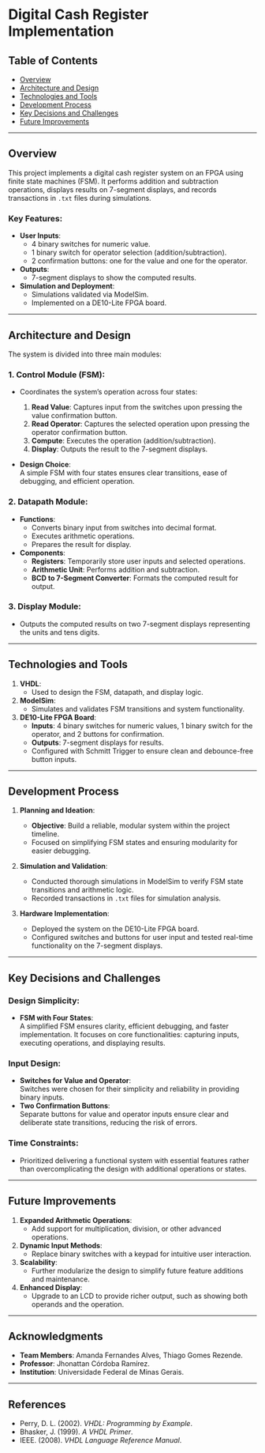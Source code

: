 # Digital Cash Register Implementation

## Table of Contents
- [Overview](#overview)
- [Architecture and Design](#architecture-and-design)
- [Technologies and Tools](#technologies-and-tools)
- [Development Process](#development-process)
- [Key Decisions and Challenges](#key-decisions-and-challenges)
- [Future Improvements](#future-improvements)

---

## Overview
This project implements a digital cash register system on an FPGA using finite state machines (FSM). It performs addition and subtraction operations, displays results on 7-segment displays, and records transactions in `.txt` files during simulations.  

### Key Features:
- **User Inputs**:  
  - 4 binary switches for numeric value.  
  - 1 binary switch for operator selection (addition/subtraction).  
  - 2 confirmation buttons: one for the value and one for the operator.  
- **Outputs**:  
  - 7-segment displays to show the computed results.  
- **Simulation and Deployment**:  
  - Simulations validated via ModelSim.  
  - Implemented on a DE10-Lite FPGA board.  

---

## Architecture and Design
The system is divided into three main modules:  

### 1. **Control Module (FSM)**:
- Coordinates the system’s operation across four states:
  1. **Read Value**: Captures input from the switches upon pressing the value confirmation button.
  2. **Read Operator**: Captures the selected operation upon pressing the operator confirmation button.
  3. **Compute**: Executes the operation (addition/subtraction).
  4. **Display**: Outputs the result to the 7-segment displays.  

- **Design Choice**:  
  A simple FSM with four states ensures clear transitions, ease of debugging, and efficient operation.

### 2. **Datapath Module**:
- **Functions**:
  - Converts binary input from switches into decimal format.
  - Executes arithmetic operations.
  - Prepares the result for display.  
- **Components**:
  - **Registers**: Temporarily store user inputs and selected operations.
  - **Arithmetic Unit**: Performs addition and subtraction.
  - **BCD to 7-Segment Converter**: Formats the computed result for output.

### 3. **Display Module**:
- Outputs the computed results on two 7-segment displays representing the units and tens digits.

---

## Technologies and Tools
1. **VHDL**:  
   - Used to design the FSM, datapath, and display logic.  
2. **ModelSim**:  
   - Simulates and validates FSM transitions and system functionality.  
3. **DE10-Lite FPGA Board**:  
   - **Inputs**: 4 binary switches for numeric values, 1 binary switch for the operator, and 2 buttons for confirmation.  
   - **Outputs**: 7-segment displays for results.  
   - Configured with Schmitt Trigger to ensure clean and debounce-free button inputs.

---

## Development Process
1. **Planning and Ideation**:
   - **Objective**: Build a reliable, modular system within the project timeline.  
   - Focused on simplifying FSM states and ensuring modularity for easier debugging.  

2. **Simulation and Validation**:
   - Conducted thorough simulations in ModelSim to verify FSM state transitions and arithmetic logic.  
   - Recorded transactions in `.txt` files for simulation analysis.  

3. **Hardware Implementation**:
   - Deployed the system on the DE10-Lite FPGA board.  
   - Configured switches and buttons for user input and tested real-time functionality on the 7-segment displays.

---

## Key Decisions and Challenges
### Design Simplicity:
- **FSM with Four States**:  
  A simplified FSM ensures clarity, efficient debugging, and faster implementation. It focuses on core functionalities: capturing inputs, executing operations, and displaying results.  

### Input Design:
- **Switches for Value and Operator**:  
  Switches were chosen for their simplicity and reliability in providing binary inputs.  
- **Two Confirmation Buttons**:  
  Separate buttons for value and operator inputs ensure clear and deliberate state transitions, reducing the risk of errors.  

### Time Constraints:
- Prioritized delivering a functional system with essential features rather than overcomplicating the design with additional operations or states.  

---

## Future Improvements
1. **Expanded Arithmetic Operations**:
   - Add support for multiplication, division, or other advanced operations.
2. **Dynamic Input Methods**:
   - Replace binary switches with a keypad for intuitive user interaction.
3. **Scalability**:
   - Further modularize the design to simplify future feature additions and maintenance.
4. **Enhanced Display**:
   - Upgrade to an LCD to provide richer output, such as showing both operands and the operation.

---

## Acknowledgments
- **Team Members**: Amanda Fernandes Alves, Thiago Gomes Rezende.  
- **Professor**: Jhonattan Córdoba Ramírez.  
- **Institution**: Universidade Federal de Minas Gerais.  

---

## References
- Perry, D. L. (2002). *VHDL: Programming by Example*.  
- Bhasker, J. (1999). *A VHDL Primer*.  
- IEEE. (2008). *VHDL Language Reference Manual*.  
